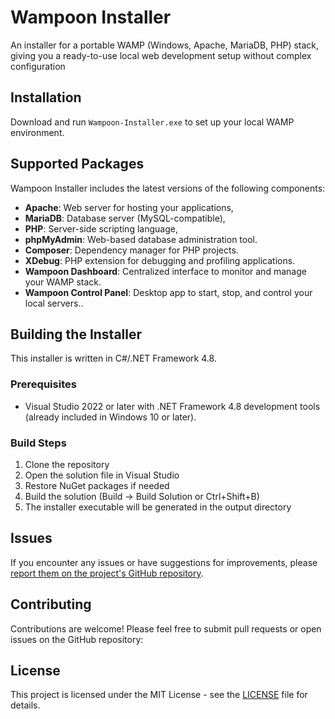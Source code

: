 # Wampoon Installer

An installer for a portable WAMP (Windows, Apache, MariaDB, PHP) stack, giving you a ready-to-use local web development setup without complex configuration

## Installation

Download and run `Wampoon-Installer.exe` to set up your local WAMP environment.

## Supported Packages

Wampoon Installer includes the latest versions of the following components:

- **Apache**: Web server for hosting your applications,
- **MariaDB**: Database server (MySQL-compatible),
- **PHP**: Server-side scripting language,
- **phpMyAdmin**:  Web-based database administration tool.
- **Composer**:  Dependency manager for PHP projects.
- **XDebug**:  PHP extension for debugging and profiling applications.
- **Wampoon Dashboard**:  Centralized interface to monitor and manage your WAMP stack.
- **Wampoon Control Panel**:  Desktop app to start, stop, and control your local servers..

## Building the Installer

This installer is written in C#/.NET Framework 4.8.

### Prerequisites

- Visual Studio 2022 or later with .NET Framework 4.8 development tools (already included in Windows 10 or later).

### Build Steps

1. Clone the repository
2. Open the solution file in Visual Studio
3. Restore NuGet packages if needed
4. Build the solution (Build → Build Solution or Ctrl+Shift+B)
5. The installer executable will be generated in the output directory

## Issues

If you encounter any issues or have suggestions for improvements, please [report them on the project's GitHub repository](https://github.com/wampoon-box/wampoon-installer/issues).

## Contributing

Contributions are welcome! Please feel free to submit pull requests or open issues on the GitHub repository:

## License

This project is licensed under the MIT License - see the [LICENSE](LICENSE) file for details.
